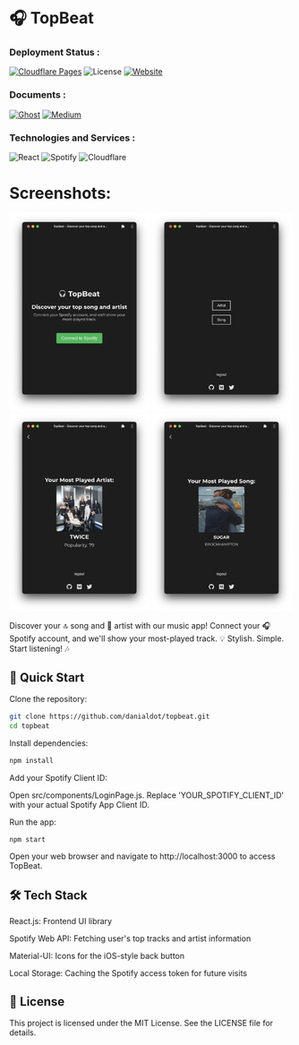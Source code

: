 # 🎧 TopBeat

### Deployment Status : 
[![Cloudflare Pages](https://img.shields.io/static/v1?label=Cloudflare%20Pages&message=Deployed&color=darkcyan)](https://topbeat.pages.dev) 
![License](https://img.shields.io/github/license/danialdot/TopBeat.svg) 
[![Website](https://img.shields.io/website-up-down-lightgreen-red/https/topbeat.danials.space)](https://topbeat.danials.space) 

### Documents : 
[![Ghost](https://img.shields.io/badge/Ghost-000?style=for-the-badge&logo=ghost&logoColor=white)](https://ghost.danials.space/topbeat/) 
[![Medium](https://img.shields.io/badge/Medium-12100E?style=for-the-badge&logo=medium&logoColor=white)](https://medium.danials.space/topbeat-e24a96d77cdd) 

### Technologies and Services : 
![React](https://img.shields.io/badge/react-%2320232a.svg?style=for-the-badge&logo=react&logoColor=%2361DAFB) 
![Spotify](https://img.shields.io/badge/Spotify-1ED760?style=for-the-badge&logo=spotify&logoColor=white) 
![Cloudflare](https://img.shields.io/badge/Cloudflare-F38020?style=for-the-badge&logo=Cloudflare&logoColor=white)

# Screenshots:
<p float="left">
  <img src="./screenshots/img0.png" width="250" />
  <img src="./screenshots/img1.png" width="250" />
  <img src="./screenshots/img2.png" width="250" /> 
  <img src="./screenshots/img3.png" width="250" />
</p>

Discover your 🔝 song and 🎤 artist with our music app! Connect your 🎧 Spotify account, and we'll show your most-played track. 💡 Stylish. Simple. Start listening! 🎶

## 🚀 Quick Start
Clone the repository:
```bash
git clone https://github.com/danialdot/topbeat.git
cd topbeat
```

Install dependencies:
```bash
npm install
```

Add your Spotify Client ID:

Open src/components/LoginPage.js. Replace 'YOUR_SPOTIFY_CLIENT_ID' with your actual Spotify App Client ID.


Run the app:
```bash
npm start
```

Open your web browser and navigate to http://localhost:3000 to access TopBeat.

## 🛠️ Tech Stack
React.js: Frontend UI library

Spotify Web API: Fetching user's top tracks and artist information

Material-UI: Icons for the iOS-style back button

Local Storage: Caching the Spotify access token for future visits

## 📝 License
This project is licensed under the MIT License. See the LICENSE file for details.